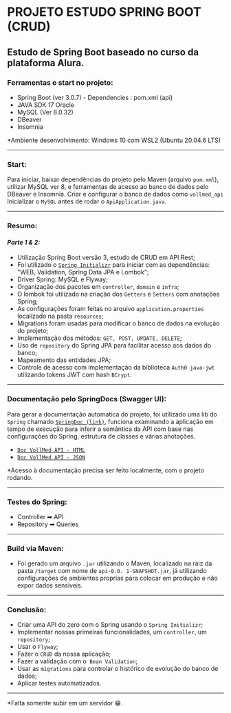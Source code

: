 # PROJETO ESTUDO SPRING BOOT (CRUD)

## Estudo de Spring Boot baseado no curso da plataforma Alura.

### Ferramentas e start no projeto:

- Spring Boot (ver 3.0.7) - Dependencies : pom.xml (api)
- JAVA SDK 17 Oracle
- MySQL (Ver 8.0.32)
- DBeaver
- Insomnia

*Ambiente desenvolvimento: Windows 10 com WSL2 (Ubuntu 20.04.6 LTS)

------------

### Start:

Para iniciar, baixar dependências do projeto pelo Maven (arquivo `pom.xml`), utilizar MySQL ver 8, e ferramentas
de acesso ao banco de dados pelo DBeaver e Insomnia.
Criar e configurar o banco de dados como `vollmed_api`
Inicializar o `MySQL` antes de rodar o `ApiApplication.java`.

-------------

### Resumo:

#### _Parte 1 & 2:_

- Utilização Spring Boot versão 3, estudo de CRUD em API Rest;
- Foi utilizado o <a href="https://start.spring.io/" target="_blank">`Spring Initializr`</a> para iniciar com as
  dependências: "WEB, Validation, Spring Data JPA e Lombok";
- Driver Spring: MySQL e Flyway;
- Organização dos pacotes em `controller`, `domain` e `infra`;
- O lombok foi utilizado na criação dos `Getters` e `Setters` com anotações Spring;
- As configurações foram feitas no arquivo `application.properties` localizado na pasta `resources`;
- Migrations foram usadas para modificar o banco de dados na evolução do projeto;
- Implementação dos métodos: `GET, POST, UPDATE, DELETE`;
- Uso de `repository` do Spring JPA para facilitar acesso aos dados do banco;
- Mapeamento das entidades JPA;
- Controle de acesso com implementação da biblioteca `Auth0 java-jwt` utilizando tokens JWT com hash `BCrypt`.

---

### Documentação pelo SpringDocs (Swagger UI): <br>

Para gerar a documentação automatica do projeto, foi utilizado uma lib do `Spring`
chamado <a href="https://springdoc.org/" target="_blank">`SpringDoc (link)`</a>, funciona
examinando a aplicação em tempo de execução para inferir a semântica da API com base nas configurações do Spring,
estrutura de classes e várias anotações.

- <a href="http://localhost:8080/swagger-ui/index.html" target="_blank">`Doc VollMed API - HTML`</a> <br>
- <a href="http://localhost:8080/v3/api-docs" target="_blank">`Doc VollMed API - JSON`</a>

*Acesso à documentação precisa ser feito localmente, com o projeto rodando.

---

### Testes do Spring:

- Controller ➡ API
- Repository ➡ Queries

---

### Build via Maven:

- Foi gerado um arquivo `.jar` utilizando o Maven, localizado na raiz da pasta `/target` com nome de `api-0.0.
  1-SNAPSHOT.jar`, já
  utilizando configurações de ambientes proprias para colocar em produção e não expor dados sensiveis.

---

### Conclusão:

- Criar uma API do zero com o Spring usando o `Spring Initializr`;
- Implementar nossas primeiras funcionalidades, um `controller`, um `repository`;
- Usar o `Flyway`;
- Fazer o `CRUD` da nossa aplicação;
- Fazer a validação com o` Bean Validation`;
- Usar as `migrations` para controlar o histórico de evolução do banco de dados;
- Aplicar testes automatizados.

---

*Falta somente subir em um servidor 😁.
